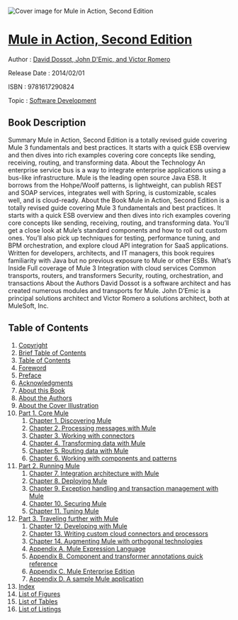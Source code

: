 ![Cover image for Mule in Action, Second Edition](https://imgdetail.ebookreading.net/cover/cover/software_development/EB9781617290824.jpg)

[Mule in Action, Second Edition](https://ebookreading.net/view/book/Mule+in+Action%2C+Second+Edition-EB9781617290824_1.html "Mule in Action, Second Edition")
====================================================================================================================

Author : [David Dossot](https://ebookreading.net/search/author/David+Dossot),[ John D&#39;Emic](https://ebookreading.net/search/author/+John+D%26%2339%3BEmic),[ and Victor Romero](https://ebookreading.net/search/author/+and+Victor+Romero)

Release Date : 2014/02/01

ISBN : 9781617290824

Topic : [Software Development](https://ebookreading.net/search/category/software-development)

Book Description
-----------------

Summary
Mule in Action, Second Edition is a totally revised guide covering Mule 3 fundamentals and best practices. It starts with a quick ESB overview and then dives into rich examples covering core concepts like sending, receiving, routing, and transforming data.
About the Technology An enterprise service bus is a way to integrate enterprise applications using a bus-like infrastructure. Mule is the leading open source Java ESB. It borrows from the Hohpe/Woolf patterns, is lightweight, can publish REST and SOAP services, integrates well with Spring, is customizable, scales well, and is cloud-ready.
About the Book
Mule in Action, Second Edition is a totally revised guide covering Mule 3 fundamentals and best practices. It starts with a quick ESB overview and then dives into rich examples covering core concepts like sending, receiving, routing, and transforming data. You’ll get a close look at Mule’s standard components and how to roll out custom ones. You’ll also pick up techniques for testing, performance tuning, and BPM orchestration, and explore cloud API integration for SaaS applications.
Written for developers, architects, and IT managers, this book requires familiarity with Java but no previous exposure to Mule or other ESBs.
What’s Inside
Full coverage of Mule 3
Integration with cloud services
Common transports, routers, and transformers
Security, routing, orchestration, and transactions
About the Authors
David Dossot is a software architect and has created numerous modules and transports for Mule. John D’Emic is a principal solutions architect and Victor Romero a solutions architect, both at MuleSoft, Inc.
              
Table of Contents
-----------------

1. [Copyright](https://ebookreading.net/view/book/Mule+in+Action%2C+Second+Edition-EB9781617290824_3.html)
1. [Brief Table of Contents](https://ebookreading.net/view/book/Mule+in+Action%2C+Second+Edition-EB9781617290824_4.html)
1. [Table of Contents](https://ebookreading.net/view/book/Mule+in+Action%2C+Second+Edition-EB9781617290824_5.html)
1. [Foreword](https://ebookreading.net/view/book/Mule+in+Action%2C+Second+Edition-EB9781617290824_6.html)
1. [Preface](https://ebookreading.net/view/book/Mule+in+Action%2C+Second+Edition-EB9781617290824_7.html)
1. [Acknowledgments](https://ebookreading.net/view/book/Mule+in+Action%2C+Second+Edition-EB9781617290824_8.html)
1. [About this Book](https://ebookreading.net/view/book/Mule+in+Action%2C+Second+Edition-EB9781617290824_9.html)
1. [About the Authors](https://ebookreading.net/view/book/Mule+in+Action%2C+Second+Edition-EB9781617290824_10.html)
1. [About the Cover Illustration](https://ebookreading.net/view/book/Mule+in+Action%2C+Second+Edition-EB9781617290824_11.html)
1. [Part 1. Core Mule](https://ebookreading.net/view/book/Mule+in+Action%2C+Second+Edition-EB9781617290824_12.html)
    1. [Chapter 1. Discovering Mule](https://ebookreading.net/view/book/Mule+in+Action%2C+Second+Edition-EB9781617290824_13.html)
    1. [Chapter 2. Processing messages with Mule](https://ebookreading.net/view/book/Mule+in+Action%2C+Second+Edition-EB9781617290824_14.html)
    1. [Chapter 3. Working with connectors](https://ebookreading.net/view/book/Mule+in+Action%2C+Second+Edition-EB9781617290824_15.html)
    1. [Chapter 4. Transforming data with Mule](https://ebookreading.net/view/book/Mule+in+Action%2C+Second+Edition-EB9781617290824_16.html)
    1. [Chapter 5. Routing data with Mule](https://ebookreading.net/view/book/Mule+in+Action%2C+Second+Edition-EB9781617290824_17.html)
    1. [Chapter 6. Working with components and patterns](https://ebookreading.net/view/book/Mule+in+Action%2C+Second+Edition-EB9781617290824_18.html)
1. [Part 2. Running Mule](https://ebookreading.net/view/book/Mule+in+Action%2C+Second+Edition-EB9781617290824_19.html)
    1. [Chapter 7. Integration architecture with Mule](https://ebookreading.net/view/book/Mule+in+Action%2C+Second+Edition-EB9781617290824_20.html)
    1. [Chapter 8. Deploying Mule](https://ebookreading.net/view/book/Mule+in+Action%2C+Second+Edition-EB9781617290824_21.html)
    1. [Chapter 9. Exception handling and transaction management with Mule](https://ebookreading.net/view/book/Mule+in+Action%2C+Second+Edition-EB9781617290824_22.html)
    1. [Chapter 10. Securing Mule](https://ebookreading.net/view/book/Mule+in+Action%2C+Second+Edition-EB9781617290824_23.html)
    1. [Chapter 11. Tuning Mule](https://ebookreading.net/view/book/Mule+in+Action%2C+Second+Edition-EB9781617290824_24.html)
1. [Part 3. Traveling further with Mule](https://ebookreading.net/view/book/Mule+in+Action%2C+Second+Edition-EB9781617290824_25.html)
    1. [Chapter 12. Developing with Mule](https://ebookreading.net/view/book/Mule+in+Action%2C+Second+Edition-EB9781617290824_26.html)
    1. [Chapter 13. Writing custom cloud connectors and processors](https://ebookreading.net/view/book/Mule+in+Action%2C+Second+Edition-EB9781617290824_27.html)
    1. [Chapter 14. Augmenting Mule with orthogonal technologies](https://ebookreading.net/view/book/Mule+in+Action%2C+Second+Edition-EB9781617290824_28.html)
    1. [Appendix A. Mule Expression Language](https://ebookreading.net/view/book/Mule+in+Action%2C+Second+Edition-EB9781617290824_29.html)
    1. [Appendix B. Component and transformer annotations quick reference](https://ebookreading.net/view/book/Mule+in+Action%2C+Second+Edition-EB9781617290824_30.html)
    1. [Appendix C. Mule Enterprise Edition](https://ebookreading.net/view/book/Mule+in+Action%2C+Second+Edition-EB9781617290824_31.html)
    1. [Appendix D. A sample Mule application](https://ebookreading.net/view/book/Mule+in+Action%2C+Second+Edition-EB9781617290824_32.html)
1. [Index](https://ebookreading.net/view/book/Mule+in+Action%2C+Second+Edition-EB9781617290824_33.html)
1. [List of Figures](https://ebookreading.net/view/book/Mule+in+Action%2C+Second+Edition-EB9781617290824_34.html)
1. [List of Tables](https://ebookreading.net/view/book/Mule+in+Action%2C+Second+Edition-EB9781617290824_35.html)
1. [List of Listings](https://ebookreading.net/view/book/Mule+in+Action%2C+Second+Edition-EB9781617290824_36.html)
